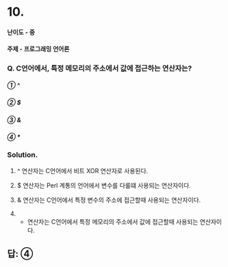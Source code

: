 # 10.
#### 난이도 - 중
#### 주제 - 프로그래밍 언어론

### Q. C언어에서, 특정 메모리의 주소에서 값에 접근하는 연산자는? 

##### ① ^
##### ② $
##### ③ &
##### ④ *

### Solution. 
1. ^ 연산자는 C언어에서 비트 XOR 연산자로 사용된다.

2. $ 연산자는 Perl 계통의 언어에서 변수를 다룰떄 사용되는 연산자이다.

3. & 연산자는 C언어에서 특정 변수의 주소에 접근할때 사용되는 연산자이다.

4. * 연산자는 C언어에서 특정 메모리의 주소에서 값에 접근할때 사용되는 연산자이다.

## 답: ④

